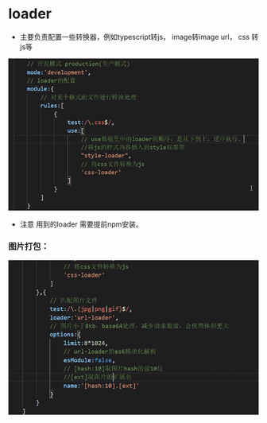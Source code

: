 # loader

* 主要负责配置一些转换器，例如typescript转js， image转image url， css 转js等

![](../.gitbook/assets/image%20%2881%29.png)

* 注意 用到的loader 需要提前npm安装。

### 图片打包：

![](../.gitbook/assets/image%20%2880%29.png)

